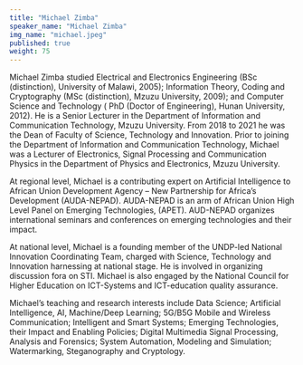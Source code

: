 ```yaml
---
title: "Michael Zimba"
speaker_name: "Michael Zimba"
img_name: "michael.jpeg"
published: true
weight: 75
---
```


Michael Zimba studied Electrical and Electronics Engineering (BSc (distinction), University of Malawi, 2005); Information Theory, Coding and Cryptography (MSc (distinction), Mzuzu University, 2009); and Computer Science and Technology ( PhD (Doctor of Engineering), Hunan University, 2012). He is a Senior Lecturer in the Department of Information and Communication Technology, Mzuzu University. From 2018 to 2021 he was the Dean of Faculty of Science, Technology and Innovation. Prior to joining the Department of Information and Communication Technology, Michael was a Lecturer of Electronics, Signal Processing and Communication Physics in the Department of Physics and Electronics, Mzuzu University.

At regional level, Michael is a contributing expert on Artificial Intelligence to African Union Development Agency – New Partnership for Africa’s Development (AUDA-NEPAD). AUDA-NEPAD is an arm of African Union High Level Panel on Emerging Technologies, (APET). AUD-NEPAD organizes international seminars and conferences on emerging technologies and their impact.

At national level, Michael is a founding member of the UNDP-led National Innovation Coordinating Team, charged with Science, Technology and Innovation harnessing at national stage. He is involved in organizing discussion fora on STI.   Michael is also engaged by the National Council for Higher Education on ICT-Systems and ICT-education quality assurance.

Michael’s teaching and research interests include Data Science; Artificial Intelligence, AI, Machine/Deep Learning; 5G/B5G Mobile and Wireless Communication; Intelligent and Smart Systems; Emerging Technologies, their Impact and Enabling Policies; Digital Multimedia Signal Processing, Analysis and Forensics; System Automation, Modeling and Simulation; Watermarking, Steganography and Cryptology.
